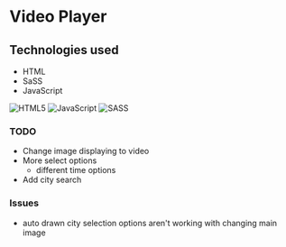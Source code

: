 # Video Player

## Technologies used
* HTML
* SaSS
* JavaScript

![HTML5](https://img.shields.io/badge/html5-%23E34F26.svg?style=for-the-badge&logo=html5&logoColor=white)
![JavaScript](https://img.shields.io/badge/javascript-%23323330.svg?style=for-the-badge&logo=javascript&logoColor=%23F7DF1E)
![SASS](https://img.shields.io/badge/SASS-hotpink.svg?style=for-the-badge&logo=SASS&logoColor=white)

### TODO
* Change image displaying to video
* More select options
  * different time options
* Add city search

### Issues
* auto drawn city selection options aren't working with changing main image

